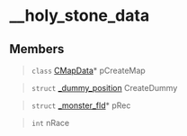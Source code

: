 # __holy_stone_data
 
## Members
 
> `class` [CMapData](lua/classes/CMapData.md)* pCreateMap
 
> `struct` [_dummy_position](lua/classes/_dummy_position.md) CreateDummy
 
> `struct` [_monster_fld](lua/classes/_monster_fld.md)* pRec
 
> `int` nRace
 
